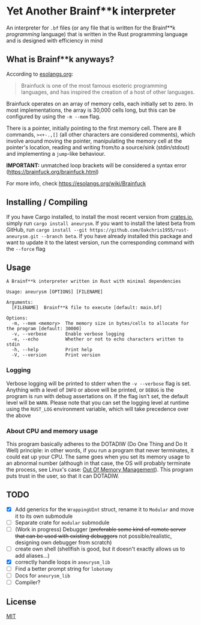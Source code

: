 # Yet Another Brainf\*\*k interpreter

An interpreter for `.bf` files (or any file that is written for the Brainf\*\*k _programming_ language) that is written in the Rust programming language and is designed with efficiency in mind

## What is Brainf\*\*k anyways?

According to [esolangs.org](https://esolangs.org/wiki/Main_Page):

> Brainfuck is one of the most famous esoteric programming languages, and has inspired the creation of a host of other languages.

Brainfuck operates on an array of memory cells, each initially set to zero. In most implementations, the array is 30,000 cells long, but this can be configured by using the `-m --mem` flag.

There is a pointer, initially pointing to the first memory cell. There are 8 commands, `><+-.,[]` (all other characters are considered comments), which involve around moving the pointer, manipulating the memory cell at the pointer's location, reading and writing from/to a source/sink (stdin/stdout) and implementing a `jump`-like behaviour.

**IMPORTANT:** unmatched loop brackets will be considered a syntax error (<https://brainfuck.org/brainfuck.html>)

For more info, check <https://esolangs.org/wiki/Brainfuck>

## Installing / Compiling

If you have Cargo installed, to install the most recent version from [crates.io](https://crates.io/), simply run `cargo install aneurysm`. If you want to install the latest beta from GitHub, run `cargo install --git https://github.com/Oakchris1955/rust-aneurysm.git --branch beta`. If you have already installed this package and want to update it to the latest version, run the corresponding command with the `--force` flag

## Usage

```text
A Brainf**k interpreter written in Rust with minimal dependencies

Usage: aneurysm [OPTIONS] [FILENAME]

Arguments:
  [FILENAME]  Brainf**k file to execute [default: main.bf]

Options:
  -m, --mem <memory>  The memory size in bytes/cells to allocate for the program [default: 30000]
  -v, --verbose       Enable verbose logging
  -e, --echo          Whether or not to echo characters written to stdin
  -h, --help          Print help
  -V, --version       Print version
```

### Logging

Verbose logging will be printed to stderr when the `-v --verbose` flag is set. Anything with a level of `INFO` or above will be printed, or `DEBUG` is the program is run with debug assertations on. If the flag isn't set, the default level will be `WARN`. Please note that you can set the logging level at runtime using the `RUST_LOG` environment variable, which will take precedence over the above

### About CPU and memory usage

This program basically adheres to the DOTADIW (Do One Thing and Do It Well) principle: in other words, if you run a program that never terminates, it could eat up your CPU. The same goes when you set its memory usage to an abnormal number (although in that case, the OS will probably terminate the process, see Linux's case: [Out Of Memory Management](https://www.kernel.org/doc/gorman/html/understand/understand016.html)). This program puts trust in the user, so that it can DOTADIW.

## TODO

- [x] Add generics for the `WrappingUInt` struct, rename it to `Modular` and move it to its own submodule
- [ ] Separate crate for `modular` submodule
- [ ] (Work in progress) Debugger (~~preferable some kind of remote server that can be used with existing debuggers~~ not possible/realistic, designing own debugger from scratch)
- [ ] create own shell (shellfish is good, but it doesn't exactly allows us to add aliases...)
- [x] correctly handle loops in `aneurysm_lib`
- [ ] Find a better prompt string for `lobotomy`
- [ ] Docs for `aneurysm_lib`
- [ ] Compiler?

## License

[MIT](LICENSE)
